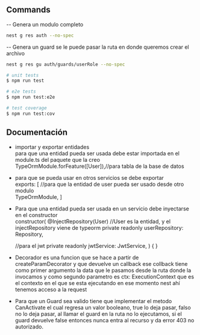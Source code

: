 

## Commands
-- Genera un modulo completo

```bash
nest g res auth --no-spec
```

-- Genera un guard se le puede pasar la ruta en donde queremos crear el archivo

```bash
nest g res gu auth/guards/userRole --no-spec
```

```bash
# unit tests
$ npm run test

# e2e tests
$ npm run test:e2e

# test coverage
$ npm run test:cov
```

## Documentación 


- importar y exportar entidades  
para que una entidad pueda ser usada debe estar importada en el module.ts del paquete que la creo
TypeOrmModule.forFeature([User]),//para tabla de la base de datos

- para que se pueda usar en otros servicios se debe exportar  
  exports: [
    //para que la entidad de user pueda ser usado desde otro modulo   
    TypeOrmModule,
  ]

- Para que una entidad pueda ser usada en un servicio debe inyectarse en el constructor  
  constructor(
    @InjectRepository(User) //User es la entidad, y el injectRepository viene de typeorm
    private readonly userRepository: Repository<User>,

    //para el jwt
    private readonly jwtService: JwtService,
  ) { }

- Decorador es una funcion que se hace a partir de createParamDecorator y que devuelve un callback ese collback tiene como primer argumento la data que le pasamos desde la ruta donde la invocamos y como segundo parametro es ctx: ExecutionContext que es el contexto en el que se esta ejecutando en ese momento nest ahí tenemos acceso a la request

- Para que un Guard sea valido tiene que implementar el metodo CanActivate el cual regresa un valor booleano, true lo deja pasar, falso no lo deja pasar, al llamar el guard en la ruta no lo ejecutamos, si el guard devuelve false entonces nunca entra al recurso y da error 403 no autorizado.

